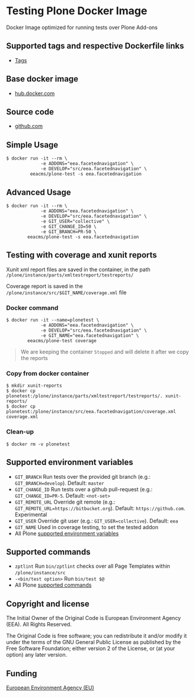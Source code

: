 # Testing Plone Docker Image

Docker Image optimized for running tests over Plone Add-ons


## Supported tags and respective Dockerfile links

  - [Tags](https://hub.docker.com/r/eeacms/plone-test/tags/)


## Base docker image

 - [hub.docker.com](https://hub.docker.com/r/eeacms/plone-test/)


## Source code

  - [github.com](http://github.com/eea/eea.docker.plone-test)


## Simple Usage

    $ docker run -it --rm \
                 -e ADDONS="eea.facetednavigation" \
                 -e DEVELOP="src/eea.facetednavigation" \
             eeacms/plone-test -s eea.facetednavigation


## Advanced Usage

    $ docker run -it --rm \
                 -e ADDONS="eea.facetednavigation" \
                 -e DEVELOP="src/eea.facetednavigation" \
                 -e GIT_USER="collective" \
                 -e GIT_CHANGE_ID=50 \
                 -e GIT_BRANCH=PR-50 \
            eeacms/plone-test -s eea.facetednavigation

## Testing with coverage and xunit reports

Xunit xml report files are saved in the container, in the path `/plone/instance/parts/xmltestreport/testreports/`

Coverage report is saved in the `/plone/instance/src/$GIT_NAME/coverage.xml` file

### Docker command

    $ docker run -it --name=plonetest \
                 -e ADDONS="eea.facetednavigation" \
                 -e DEVELOP="src/eea.facetednavigation" \
                 -e GIT_NAME="eea.facetednavigation" \
            eeacms/plone-test coverage

> We are keeping the container `Stopped` and will delete it after we copy the reports

### Copy from docker container

    $ mkdir xunit-reports
    $ docker cp plonetest:/plone/instance/parts/xmltestreport/testreports/. xunit-reports/
    $ docker cp plonetest:/plone/instance/src/eea.facetednavigation/coverage.xml coverage.xml
    
### Clean-up

    $ docker rm -v plonetest
    
## Supported environment variables

* `GIT_BRANCH` Run tests over the provided git branch (e.g.: `GIT_BRANCH=develop`). Default: `master`
* `GIT_CHANGE_ID` Run tests over a github pull-request (e.g.: `GIT_CHANGE_ID=PR-5`. Default: `<not-set>`
* `GIT_REMOTE_URL` Override git remote (e.g.: `GIT_REMOTE_URL=https://bitbucket.org`). Default: `https://github.com`. Experimental
* `GIT_USER` Override git user (e.g.: `GIT_USER=collective`). Default: `eea`
* `GIT_NAME` Used in coverage testing, to set the tested addon
* All Plone [supported environment variables](https://github.com/plone/plone.docker#supported-environment-variables)


## Supported commands

* `zptlint` Run `bin/zptlint` checks over all Page Templates within `/plone/instance/src`
* `-<bin/test option>` Run `bin/test $@`
* All Plone [supported commands](https://github.com/plone/plone.docker#usage)


## Copyright and license

The Initial Owner of the Original Code is European Environment Agency (EEA).
All Rights Reserved.

The Original Code is free software;
you can redistribute it and/or modify it under the terms of the GNU
General Public License as published by the Free Software Foundation;
either version 2 of the License, or (at your option) any later
version.

## Funding

[European Environment Agency (EU)](http://eea.europa.eu)
